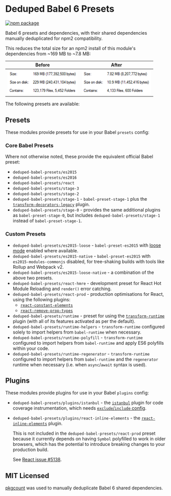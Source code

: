 # Deduped Babel 6 Presets

[![npm package][npm-badge]][npm]

Babel 6 presets and dependencies, with their shared dependencies manually deduplicated for npm2 compatibility.

This reduces the total size for an npm2 install of this module's dependencies from ~169 MB to ~7.8 MB:

|           Before          |           After          |
|           :---:           |           :---:          |
| ![](resources/before.png) | ![](resources/after.png) |

The following presets are available:

## Presets

These modules provide presets for use in your Babel `presets` config:

### Core Babel Presets

Where not otherwise noted, these provide the equivalent official Babel preset:

- `deduped-babel-presets/es2015`
- `deduped-babel-presets/es2016`
- `deduped-babel-presets/react`
- `deduped-babel-presets/stage-3`
- `deduped-babel-presets/stage-2`
- `deduped-babel-presets/stage-1` - `babel-preset-stage-1` plus the [`transform-decorators-legacy`](https://github.com/loganfsmyth/babel-plugin-transform-decorators-legacy) plugin.
- `deduped-babel-presets/stage-0` - provides the same additional plugins as `babel-preset-stage-0`, but includes `deduped-babel-presets/stage-1` instead of `babel-preset-stage-1`.

### Custom Presets

- `deduped-babel-presets/es2015-loose` - `babel-preset-es2015` with [loose mode](http://www.2ality.com/2015/12/babel6-loose-mode.html) enabled where available.
- `deduped-babel-presets/es2015-native` - `babel-preset-es2015` with `es2015-modules-commonjs` disabled, for tree-shaking builds with tools like Rollup and Webpack v2.
- `deduped-babel-presets/es2015-loose-native` - a combination of the above two presets.
- `deduped-babel-presets/react-hmre` - development preset for React Hot Module Reloading and `render()` error catching.
- `deduped-babel-presets/react-prod` - production optimisations for React, using the following plugins:
  - [`react-constant-elements`](http://babeljs.io/docs/plugins/transform-react-constant-elements/)
  - [`react-remove-prop-types`](https://github.com/oliviertassinari/babel-plugin-transform-react-remove-prop-types)
- `deduped-babel-presets/runtime` - preset for using the [`transform-runtime`](http://babeljs.io/docs/plugins/transform-runtime/) plugin (with all of its features activated as per the default).
- `deduped-babel-presets/runtime-helpers` - `transform-runtime` configured solely to import helpers from `babel-runtime` when necessary.
- `deduped-babel-presets/runtime-polyfill` - `transform-runtime` configured to import helpers from `babel-runtime` and apply ES6 polyfills within your code.
- `deduped-babel-presets/runtime-regenerator` - `transform-runtime` configured to import helpers from `babel-runtime` and the `regenerator` runtime when necessary (i.e. when `async`/`await` syntax is used).

## Plugins

These modules provide plugins for use in your Babel `plugins` config:

- `deduped-babel-presets/plugins/istanbul` - the [`istanbul`](https://github.com/istanbuljs/babel-plugin-istanbul) plugin for code coverage instrumentation, which needs [`exclude`/`include` config](https://github.com/bcoe/nyc#excluding-files).
- `deduped-babel-presets/plugins/react-inline-elements` - the [`react-inline-elements`](http://babeljs.io/docs/plugins/transform-react-inline-elements/) plugin.

  This is not included in the `deduped-babel-presets/react-prod` preset because it currently depends on having `Symbol` polyfilled to work in older browsers, which has the potential to introduce breaking changes to your production build.

  See [React issue #5138](https://github.com/facebook/react/issues/5138).

## MIT Licensed

[pkgcount](https://www.npmjs.com/package/pkgcount) was used to manually deduplicate Babel 6 shared dependencies.

[npm-badge]: https://img.shields.io/npm/v/deduped-babel-presets.png?style=flat-square
[npm]: https://www.npmjs.org/package/deduped-babel-presets
